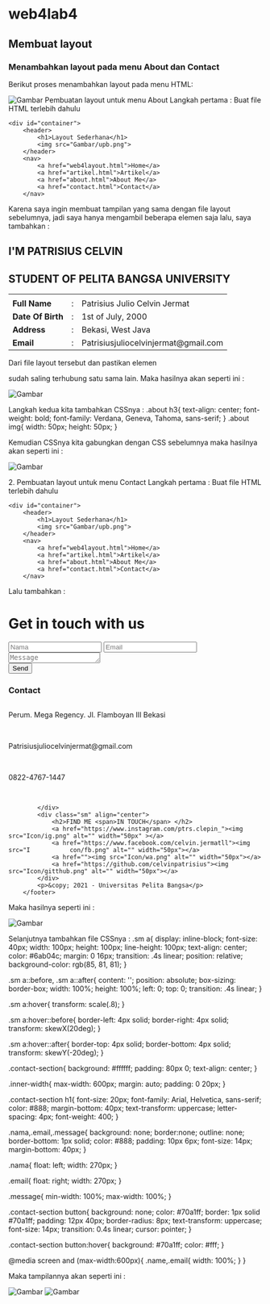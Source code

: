 # web4lab4
## Membuat layout 

### Menambahkan layout pada menu About dan Contact
Berikut proses menambahkan layout pada menu HTML:

![Gambar](screenshot/satu.png)
Pembuatan layout untuk menu About
Langkah pertama :
Buat file HTML terlebih dahulu
<!DOCTYPE html>
<html lang="en">
<head>
    <meta charset="UTF-8">
    <meta http-equiv="X-UA-Compatible" content="IE=edge">
    <meta name="viewport" content="width=device-width, initial-scale=1.0">
    <title>About Me</title>
    <link rel="stylesheet" href="style.css">
</head>
<body>

    <div id="container">
        <header>
            <h1>Layout Sederhana</h1>
            <img src="Gambar/upb.png">
        </header>
        <nav>
            <a href="web4layout.html">Home</a>
            <a href="artikel.html">Artikel</a>
            <a href="about.html">About Me</a>
            <a href="contact.html">Contact</a>
        </nav>
    
  </div>
</body>
</html>

<p> Karena saya ingin membuat tampilan yang sama dengan file layout sebelumnya, jadi saya hanya mengambil beberapa elemen saja lalu, saya tambahkan : <p>
<section id="bungkus">
        <h1>I'M PATRISIUS CELVIN</h1>
        <h2>STUDENT OF<span> PELITA BANGSA UNIVERSITY</span> </h2>
        <table>
            <tr>
                <td><img src="Gambar/vins.jpg" alt=""></td>
            </tr>
            <tr>
                <td><b>Full Name</b></td>
                <td>:</td>
                <td>Patrisius Julio Celvin Jermat</td>
            </tr>
            <tr>
                <td><b>Date Of Birth</b></td>
                <td>:</td>
                <td>1st of July, 2000</td>
            </tr>
            <tr>
                <td><b>Address</b></td>
                <td>:</td>
                <td>Bekasi, West Java</td>
            </tr>
            <tr>
                <td><b>Email</b></td>
                <td>:</td>
                <td>Patrisiusjuliocelvinjermat@gmail.com</td>
            </tr>
        </table>
    </section>


<p>Dari file layout tersebut dan pastikan elemen <nav></nav> sudah saling terhubung satu sama lain. Maka hasilnya akan seperti ini :<p>

![Gambar](screenshot/dua.png)
<p>Langkah kedua kita tambahkan CSSnya :
  .about h3{
      text-align: center;
      font-weight: bold;
      font-family: Verdana, Geneva, Tahoma, sans-serif;
  }
  .about img{
      width: 50px;
      height: 50px;
  }

Kemudian CSSnya kita gabungkan dengan CSS sebelumnya maka hasilnya akan seperti ini :<p>

![Gambar](screenshot/tiga.png)

<p>2. Pembuatan layout untuk menu Contact
Langkah pertama :
Buat file HTML terlebih dahulu
<!DOCTYPE html>
<html lang="en">
<head>
    <meta charset="UTF-8">
    <meta http-equiv="X-UA-Compatible" content="IE=edge">
    <meta name="viewport" content="width=device-width, initial-scale=1.0">
    <title>About Me</title>
    <link rel="stylesheet" href="style.css">
</head>
<body>

    <div id="container">
        <header>
            <h1>Layout Sederhana</h1>
            <img src="Gambar/upb.png">
        </header>
        <nav>
            <a href="web4layout.html">Home</a>
            <a href="artikel.html">Artikel</a>
            <a href="about.html">About Me</a>
            <a href="contact.html">Contact</a>
        </nav>
    
  </div>
</body>
</html>

Lalu tambahkan :
<div class="contact-section">
            <div class="inner-width">
              <h1>Get in touch with us</h1>
              <input type="text" class="nama" placeholder="Nama">
              <input type="email" class="email" placeholder="Email">
              <textarea rows="1" placeholder="Message" class="message"></textarea>
            </div>  
            <button>Send</button><br>
        </div>
        <footer>
            <div class="about">
                <h3>Contact</h3>
                <img src="Icon/jl.png" alt="">
                <p>Perum. Mega Regency. Jl. Flamboyan III Bekasi</p><br>
                <img src="Icon/jj.png" alt="">
                <p>Patrisiusjuliocelvinjermat@gmail.com</p><br>
                <img src="Icon/jk.png" alt="">
                <p>0822-4767-1447</p><br>
                
            </div>
            <div class="sm" align="center">
                <h2>FIND ME <span>IN TOUCH</span> </h2>
                <a href="https://www.instagram.com/ptrs.clepin_"><img src="Icon/ig.png" alt="" width="50px" ></a>
                <a href="https://www.facebook.com/celvin.jermatll"><img src="I           con/fb.png" alt="" width="50px"></a>
                <a href=""><img src="Icon/wa.png" alt="" width="50px"></a>
                <a href="https://github.com/celvinpatrisius"><img src="Icon/gitthub.png" alt="" width="50px"></a>
            </div>
            <p>&copy; 2021 - Universitas Pelita Bangsa</p>
        </footer>

Maka hasilnya seperti ini : <p>

![Gambar](screenshot/empat.png)

<p>Selanjutnya tambahkan file CSSnya :
.sm a{
    display: inline-block;
    font-size: 40px;
    width: 100px;
    height: 100px;
    line-height: 100px;
    text-align: center;
    color: #6ab04c;
    margin: 0 16px;
    transition: .4s linear;
    position: relative;
    background-color: rgb(85, 81, 81);
  }
  
  .sm a::before, .sm a::after{
    content: '';
    position: absolute;
    box-sizing: border-box;
    width: 100%;
    height: 100%;
    left: 0;
    top: 0;
    transition: .4s linear;
  }
  
  .sm a:hover{
    transform: scale(.8);
  }
  
  .sm a:hover::before{
    border-left: 4px solid;
    border-right: 4px solid;
    transform: skewX(20deg);
  }
  
  .sm a:hover::after{
    border-top: 4px solid;
    border-bottom: 4px solid;
    transform: skewY(-20deg);
  }

  .contact-section{
    background: #ffffff;
    padding: 80px 0;
    text-align: center;
  }
  
  .inner-width{
    max-width: 600px;
    margin: auto;
    padding: 0 20px;
  }
  
  .contact-section h1{
    font-size: 20px;
    font-family: Arial, Helvetica, sans-serif;
    color: #888;
    margin-bottom: 40px;
    text-transform: uppercase;
    letter-spacing: 4px;
    font-weight: 400;
  }
  
  .nama,.email,.message{
    background: none;
    border:none;
    outline: none;
    border-bottom: 1px solid;
    color: #888;
    padding: 10px 6px;
    font-size: 14px;
    margin-bottom: 40px;
  }
  
  .nama{
    float: left;
    width: 270px;
  }
  
  .email{
    float: right;
    width: 270px;
  }
  
  .message{
    min-width: 100%;
    max-width: 100%;
  }
  
  
  .contact-section button{
    background: none;
    color: #70a1ff;
    border: 1px solid #70a1ff;
    padding: 12px 40px;
    border-radius: 8px;
    text-transform: uppercase;
    font-size: 14px;
    transition: 0.4s linear;
    cursor: pointer;
  }
  
  .contact-section button:hover{
    background: #70a1ff;
    color: #fff;
  }
  
  
  @media screen and (max-width:600px){
    .name,.email{
      width: 100%;
    }
  }

Maka tampilannya akan seperti ini :<p>

![Gambar](screenshot/lima.png)
![Gambar](screenshot/enam.png)
